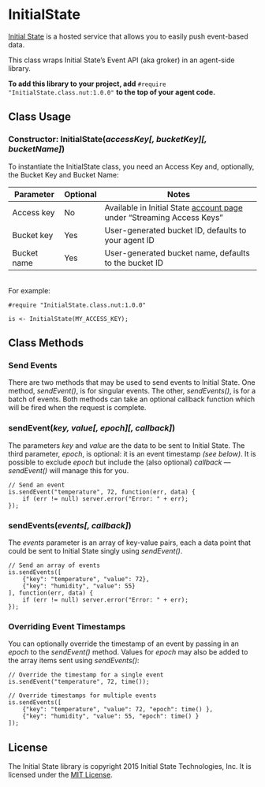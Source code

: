 # InitialState

[Initial State](https://www.initialstate.com/) is a hosted service that allows you to easily push event-based data.

This class wraps Initial State’s Event API (aka groker) in an agent-side library.

**To add this library to your project, add** `#require "InitialState.class.nut:1.0.0"` **to the top of your agent code.**

## Class Usage

### Constructor: InitialState(*accessKey[, bucketKey][, bucketName]*)

To instantiate the InitialState class, you need an Access Key and, optionally, the Bucket Key and Bucket Name:

| Parameter   |  Optional  |  Notes |
| ---------   |  --------  |  ----- |
| Access key  |  No        |  Available in Initial State [account page](https://www.initialstate.com/app#/account) under “Streaming Access Keys” |
| Bucket key  |  Yes       |  User-generated bucket ID, defaults to your agent ID |
| Bucket name |  Yes       |  User-generated bucket name, defaults to the bucket ID |

&nbsp;<br>For example:

```squirrel
#require "InitialState.class.nut:1.0.0"

is <- InitialState(MY_ACCESS_KEY);
```

## Class Methods

### Send Events

There are two methods that may be used to send events to Initial State. One method, *sendEvent()*, is for singular events. The other, *sendEvents()*, is for a batch of events. Both methods can take an optional callback function which will be fired when the request is complete.

### sendEvent(*key, value[, epoch][, callback]*)

The parameters *key* and *value* are the data to be sent to Initial State. The third parameter, *epoch*, is optional: it is an event timestamp *(see below)*. It is possible to exclude *epoch* but include the (also optional) *callback* &mdash; *sendEvent()* will manage this for you.

```squirrel
// Send an event
is.sendEvent("temperature", 72, function(err, data) {
    if (err != null) server.error("Error: " + err);
});
```

### sendEvents(*events[, callback]*)

The *events* parameter is an array of key-value pairs, each a data point that could be sent to Initial State singly using *sendEvent()*.

```squirrel
// Send an array of events
is.sendEvents([
    {"key": "temperature", "value": 72},
    {"key": "humidity", "value": 55}
], function(err, data) {
    if (err != null) server.error("Error: " + err);
});
```

### Overriding Event Timestamps

You can optionally override the timestamp of an event by passing in an *epoch* to the *sendEvent()* method. Values for *epoch* may also be added to the array items sent using *sendEvents()*:

```squirrel
// Override the timestamp for a single event
is.sendEvent("temperature", 72, time());

// Override timestamps for multiple events
is.sendEvents([
    {"key": "temperature", "value": 72, "epoch": time() },
    {"key": "humidity", "value": 55, "epoch": time() }
]);
```

## License

The Initial State library is copyright 2015 Initial State Technologies, Inc. It is licensed under the [MIT License](LICENSE).
